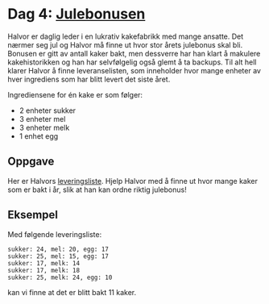 # Dag 4: [Julebonusen]()

Halvor er daglig leder i en lukrativ kakefabrikk med mange ansatte. Det nærmer seg jul og Halvor må finne ut hvor stor årets julebonus skal bli. Bonusen er gitt av antall kaker bakt, men dessverre har han klart å makulere kakehistorikken og han har selvfølgelig også glemt å ta backups. Til alt hell klarer Halvor å finne leveranselisten, som inneholder hvor mange enheter av hver ingrediens som har blitt levert det siste året.

Ingrediensene for én kake er som følger:

* 2 enheter sukker
* 3 enheter mel
* 3 enheter melk
* 1 enhet egg

## Oppgave

Her er Halvors [leveringsliste](leveringsliste.txt). Hjelp Halvor med å finne ut hvor mange kaker som er bakt i år, slik at han kan ordne riktig julebonus!

## Eksempel

Med følgende leveringsliste:

```
sukker: 24, mel: 20, egg: 17
sukker: 25, mel: 15, egg: 17
sukker: 17, melk: 14
sukker: 17, melk: 18
sukker: 25, melk: 24, egg: 10
```

kan vi finne at det er blitt bakt 11 kaker.
